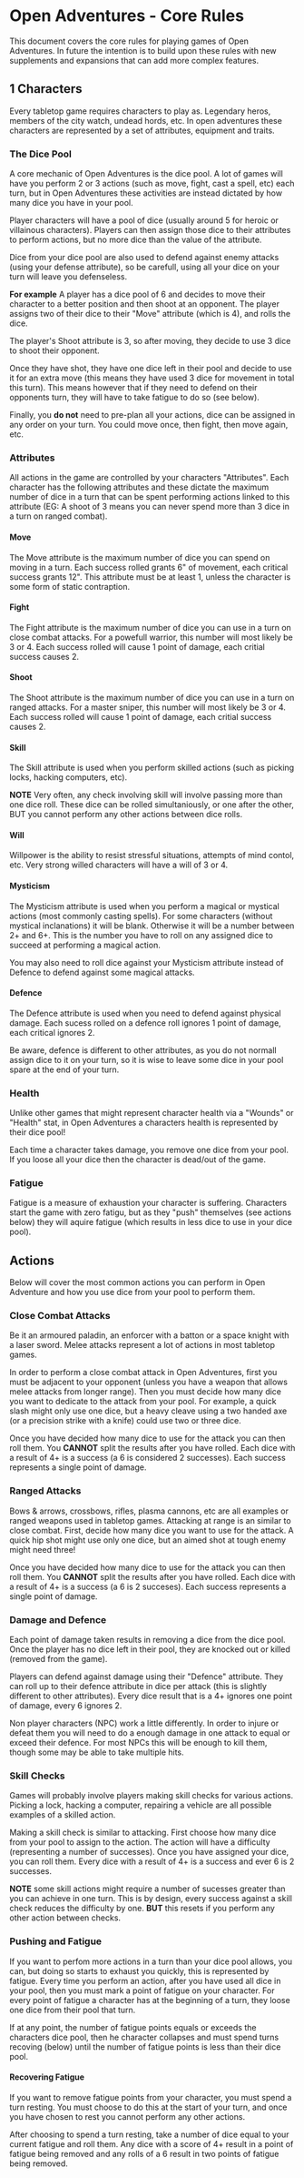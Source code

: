 # Open Adventures - Core Rules
This document covers the core rules for playing games of Open Adventures. In future the intention is to build upon these rules with new supplements and expansions that can add more complex features.

## 1 Characters
Every tabletop game requires characters to play as. Legendary heros, members of the city watch, undead hords, etc. In open adventures these characters are represented by a set of attributes, equipment and traits.

### The Dice Pool
A core mechanic of Open Adventures is the dice pool. A lot of games will have you perform 2 or 3 actions (such as move, fight, cast a spell, etc) each turn, but in Open Adventures these activities are instead dictated by how many dice you have in your pool.

Player characters will have a pool of dice (usually around 5 for heroic or villainous characters). Players can then assign those dice to their attributes to perform actions, but no more dice than the value of the attribute.

Dice from your dice pool are also used to defend against enemy attacks (using your defense attribute), so be carefull, using all your dice on your turn will leave you defenseless.

  **For example** A player has a dice pool of 6 and decides to move their character to a better position and then shoot at an opponent. The player assigns two of their dice to their "Move" attribute (which is 4), and rolls the dice.

  The player's Shoot attribute is 3, so after moving, they decide to use 3 dice to shoot their opponent. 

  Once they have shot, they have one dice left in their pool and decide to use it for an extra move (this means they have used 3 dice for movement in total this turn). This means however that if they need to defend on their opponents turn, they will have to take fatigue to do so (see below).

Finally, you **do not** need to pre-plan all your actions, dice can be assigned in any order on your turn. You could move once, then fight, then move again, etc.

### Attributes
All actions in the game are controlled by your characters "Attributes". Each character has the following attributes and these dictate the maximum number of dice in a turn that can be spent performing actions linked to this attribute (EG: A shoot of 3 means you can never spend more than 3 dice in a turn on ranged combat).

#### Move
The Move attribute is the maximum number of dice you can spend on moving in a turn. Each success rolled grants 6" of movement, each critical success grants 12". This attribute must be at least 1, unless the character is some form of static contraption.

#### Fight
The Fight attribute is the maximum number of dice you can use in a turn on close combat attacks. For a powefull warrior, this number will most likely be 3 or 4. Each success rolled will cause 1 point of damage, each critial success causes 2.

#### Shoot
The Shoot attribute is the maximum number of dice you can use in a turn on ranged attacks. For a master sniper, this number will most likely be 3 or 4. Each success rolled will cause 1 point of damage, each critial success causes 2.

#### Skill
The Skill attribute is used when you perform skilled actions (such as picking locks, hacking computers, etc). 

**NOTE** Very often, any check involving skill will involve passing more than one dice roll. These dice can be rolled simultaniously, or one after the other, BUT you cannot perform any other actions between dice rolls.

#### Will
Willpower is the ability to resist stressful situations, attempts of mind contol, etc. Very strong willed characters will have a will of 3 or 4.

#### Mysticism
The Mysticism attribute is used when you perform a magical or mystical actions (most commonly casting spells). For some characters (without mystical inclanations) it will be blank. Otherwise it will be a number between 2+ and 6+. This is the number you have to roll on any assigned dice to succeed at performing a magical action.

You may also need to roll dice against your Mysticism attribute instead of Defence to defend against some magical attacks.

#### Defence
The Defence attribute is used when you need to defend against physical damage. Each sucess rolled on a defence roll ignores 1 point of damage, each critical ignores 2.

  Be aware, defence is different to other attributes, as you do not normall assign dice to it on your turn, so it is wise to leave some dice in your pool spare at the end of your turn.

### Health
Unlike other games that might represent character health via a "Wounds" or "Health" stat, in Open Adventures a characters health is represented by their dice pool!

Each time a character takes damage, you remove one dice from your pool. If you loose all your dice then the character is dead/out of the game.

### Fatigue
Fatigue is a measure of exhaustion your character is suffering. Characters start the game with zero fatigu, but as they "push" themselves (see actions below) they will aquire fatigue (which results in less dice to use in your dice pool).

## Actions
Below will cover the most common actions you can perform in Open Adventure and how you use dice from your pool to perform them.

### Close Combat Attacks
Be it an armoured paladin, an enforcer with a batton or a space knight with a laser sword. Melee attacks represent a lot of actions in most tabletop games.

In order to perform a close combat attack in Open Adventures, first you must be adjacent to your opponent (unless you have a weapon that allows melee attacks from longer range). Then you must decide how many dice you want to dedicate to the attack from your pool. For example, a quick slash might only use one dice, but a heavy cleave using a two handed axe (or a precision strike with a knife) could use two or three dice. 

Once you have decided how many dice to use for the attack you can then roll them. You **CANNOT** split the results after you have rolled. Each dice with a result of 4+ is a success (a 6 is considered 2 successes). Each success represents a single point of damage.

### Ranged Attacks
Bows & arrows, crossbows, rifles, plasma cannons, etc are all examples or ranged weapons used in tabletop games. Attacking at range is an similar to close combat. First, decide how many dice you want to use for the attack. A quick hip shot might use only one dice, but an aimed shot at tough enemy might need three!

Once you have decided how many dice to use for the attack you can then roll them. You **CANNOT** split the results after you have rolled. Each dice with a result of 4+ is a success (a 6 is 2 succeses). Each success represents a single point of damage.

### Damage and Defence
Each point of damage taken results in removing a dice from the dice pool. Once the player has no dice left in their pool, they are knocked out or killed (removed from the game).

Players can defend against damage using their "Defence" attribute. They can roll up to their defence attribute in dice per attack (this is slightly different to other attributes). Every dice result that is a 4+ ignores one point of damage, every 6 ignores 2.

Non player characters (NPC) work a little differently. In order to injure or defeat them you will need to do a enough damage in one attack to equal or exceed their defence. For most NPCs this will be enough to kill them, though some may be able to take multiple hits. 

### Skill Checks
Games will probably involve players making skill checks for various actions. Picking a lock, hacking a computer, repairing a vehicle are all possible examples of a skilled action.

Making a skill check is similar to attacking. First choose how many dice from your pool to assign to the action. The action will have a difficulty (representing a number of successes). Once you have assigned your dice, you can roll them. Every dice with a result of 4+ is a success and ever 6 is 2 successes.

**NOTE** some skill actions might require a number of sucesses greater than you can achieve in one turn. This is by design, every success against a skill check reduces the difficulty by one. **BUT** this resets if you perform any other action between checks.

### Pushing and Fatigue 
If you want to perfom more actions in a turn than your dice pool allows, you can, but doing so starts to exhaust you quickly, this is represented by fatigue. Every time you perform an action, after you have used all dice in your pool, then you must mark a point of fatigue on your character. For every point of fatigue a character has at the beginning of a turn, they loose one dice from their pool that turn.

If at any point, the number of fatigue points equals or exceeds the characters dice pool, then he character collapses and must spend turns recoving (below) until the number of fatigue points is less than their dice pool.

#### Recovering Fatigue 
If you want to remove fatigue points from your character, you must spend a turn resting. You must choose to do this at the start of your turn, and once you have chosen to rest you cannot perform any other actions.

After choosing to spend a turn resting, take a number of dice equal to your current fatigue and roll them. Any dice with a score of 4+ result in a point of fatigue being removed and any rolls of a 6 result in two points of fatigue being removed.
